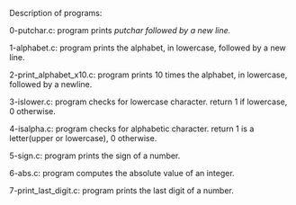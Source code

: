 Description of programs:

0-putchar.c: program prints _putchar followed by a new line._

1-alphabet.c: program prints the alphabet, in lowercase, followed by a new line.

2-print_alphabet_x10.c: program prints 10 times the alphabet, in lowercase, followed by a newline.

3-islower.c: program checks for lowercase character. return 1 if lowercase, 0 otherwise.

4-isalpha.c: program checks for alphabetic character. return 1 is a letter(upper or lowercase), 0 otherwise.

5-sign.c: program prints the sign of a number.

6-abs.c: program computes the absolute value of an integer.

7-print_last_digit.c: program prints the last digit of a number.

